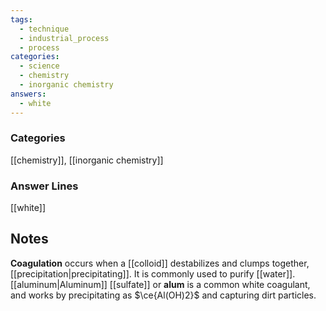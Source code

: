 ```yaml
---
tags:
  - technique
  - industrial_process
  - process
categories:
  - science
  - chemistry
  - inorganic chemistry
answers:
  - white
---
```

### Categories
[[chemistry]], [[inorganic chemistry]]
### Answer Lines
[[white]]
## Notes
**Coagulation** occurs when a [[colloid]] destabilizes and clumps together, [[precipitation|precipitating]]. It is commonly used to purify [[water]]. [[aluminum|Aluminum]] [[sulfate]] or **alum** is a common white coagulant, and works by precipitating as $\ce{Al(OH)2}$ and capturing dirt particles.
